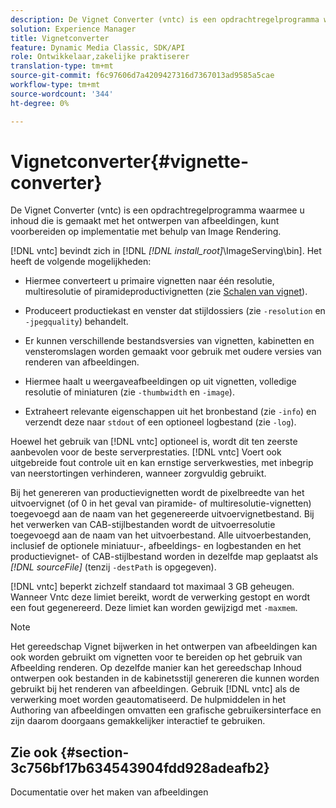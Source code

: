 ```yaml
---
description: De Vignet Converter (vntc) is een opdrachtregelprogramma waarmee u inhoud die is gemaakt met het ontwerpen van afbeeldingen, kunt voorbereiden op implementatie met behulp van Image Rendering.
solution: Experience Manager
title: Vignetconverter
feature: Dynamic Media Classic, SDK/API
role: Ontwikkelaar,zakelijke praktiserer
translation-type: tm+mt
source-git-commit: f6c97606d7a4209427316d7367013ad9585a5cae
workflow-type: tm+mt
source-wordcount: '344'
ht-degree: 0%

---
```



# Vignetconverter{#vignette-converter}

De Vignet Converter (vntc) is een opdrachtregelprogramma waarmee u inhoud die is gemaakt met het ontwerpen van afbeeldingen, kunt voorbereiden op implementatie met behulp van Image Rendering.

[!DNL vntc] bevindt zich in [!DNL  *[!DNL install_root]*\ImageServing\bin]. Het heeft de volgende mogelijkheden:

* Hiermee converteert u primaire vignetten naar één resolutie, multiresolutie of piramideproductivignetten (zie [Schalen van vignet](../../../../ir-api/vntc/utilities/c-ir-vignette-converter-vntc/c-ir-vignette-scaling.md#concept-e373a29c2f954df98d704c7723804585)).
* Produceert productiekast en venster dat stijldossiers (zie `-resolution` en `-jpegquality`) behandelt.

* Er kunnen verschillende bestandsversies van vignetten, kabinetten en vensteromslagen worden gemaakt voor gebruik met oudere versies van renderen van afbeeldingen.
* Hiermee haalt u weergaveafbeeldingen op uit vignetten, volledige resolutie of miniaturen (zie `-thumbwidth` en `-image`).
* Extraheert relevante eigenschappen uit het bronbestand (zie `-info`) en verzendt deze naar `stdout` of een optioneel logbestand (zie `-log`).

Hoewel het gebruik van [!DNL vntc] optioneel is, wordt dit ten zeerste aanbevolen voor de beste serverprestaties. [!DNL vntc] Voert ook uitgebreide fout controle uit en kan ernstige serverkwesties, met inbegrip van neerstortingen verhinderen, wanneer zorgvuldig gebruikt.

Bij het genereren van productievignetten wordt de pixelbreedte van het uitvoervignet (of 0 in het geval van piramide- of multiresolutie-vignetten) toegevoegd aan de naam van het gegenereerde uitvoervignetbestand. Bij het verwerken van CAB-stijlbestanden wordt de uitvoerresolutie toegevoegd aan de naam van het uitvoerbestand. Alle uitvoerbestanden, inclusief de optionele miniatuur-, afbeeldings- en logbestanden en het productievignet- of CAB-stijlbestand worden in dezelfde map geplaatst als *[!DNL sourceFile]* (tenzij `-destPath` is opgegeven).

[!DNL vntc] beperkt zichzelf standaard tot maximaal 3 GB geheugen. Wanneer Vntc deze limiet bereikt, wordt de verwerking gestopt en wordt een fout gegenereerd. Deze limiet kan worden gewijzigd met `-maxmem`.

>[!NOTE]
>
>Het gereedschap Vignet bijwerken in het ontwerpen van afbeeldingen kan ook worden gebruikt om vignetten voor te bereiden op het gebruik van Afbeelding renderen. Op dezelfde manier kan het gereedschap Inhoud ontwerpen ook bestanden in de kabinetsstijl genereren die kunnen worden gebruikt bij het renderen van afbeeldingen. Gebruik [!DNL vntc] als de verwerking moet worden geautomatiseerd. De hulpmiddelen in het Authoring van afbeeldingen omvatten een grafische gebruikersinterface en zijn daarom doorgaans gemakkelijker interactief te gebruiken.

## Zie ook {#section-3c756bf17b634543904fdd928adeafb2}

Documentatie over het maken van afbeeldingen

